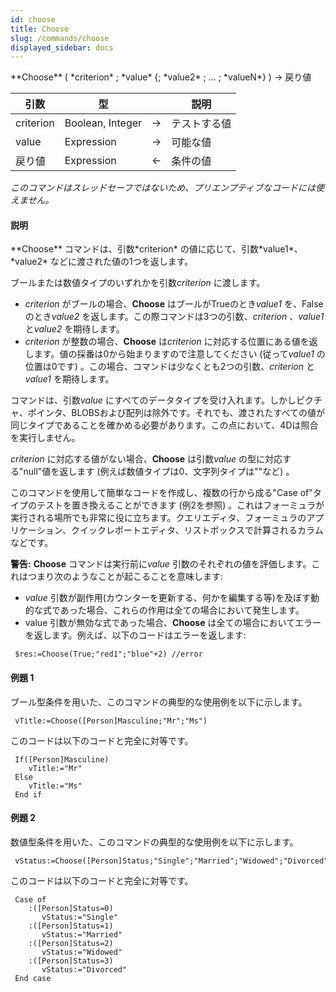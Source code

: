```yaml
---
id: choose
title: Choose
slug: /commands/choose
displayed_sidebar: docs
---
```


<!--REF #_command_.Choose.Syntax-->**Choose** ( *criterion* ; *value* {; *value2* ; ... ; *valueN*} )  -> 戻り値<!-- END REF-->
<!--REF #_command_.Choose.Params-->
| 引数 | 型 |  | 説明 |
| --- | --- | --- | --- |
| criterion | Boolean, Integer | &#8594;  | テストする値 |
| value | Expression | &#8594;  | 可能な値 |
| 戻り値 | Expression | &#8592; | 条件の値 |

<!-- END REF-->

*このコマンドはスレッドセーフではないため、プリエンプティブなコードには使えません。*


#### 説明 

<!--REF #_command_.Choose.Summary-->**Choose** コマンドは、引数*criterion* の値に応じて、引数*value1*、*value2* などに渡された値の1つを返します。<!-- END REF-->

ブールまたは数値タイプのいずれかを引数*criterion* に渡します。

* *criterion* がブールの場合、**Choose** はブールがTrueのとき*value1* を、Falseのとき*value2* を返します。この際コマンドは3つの引数、*criterion* 、*value1* と*value2* を期待します。
* *criterion* が整数の場合、**Choose** は*criterion* に対応する位置にある値を返します。値の採番は0から始まりますので注意してください (従って*value1* の位置は0です) 。この場合、コマンドは少なくとも2つの引数、*criterion* と*value1* を期待します。

コマンドは、引数*value* にすべてのデータタイプを受け入れます。しかしピクチャ、ポインタ、BLOBSおよび配列は除外です。それでも、渡されたすべての値が同じタイプであることを確かめる必要があります。この点において、4Dは照合を実行しません。

*criterion* に対応する値がない場合、**Choose** は引数*value* の型に対応する"null"値を返します (例えば数値タイプは0、文字列タイプは""など) 。

このコマンドを使用して簡単なコードを作成し、複数の行から成る"Case of"タイプのテストを置き換えることができます (例2を参照) 。これはフォーミュラが実行される場所でも非常に役に立ちます。クエリエディタ、フォーミュラのアプリケーション、クイックレポートエディタ、リストボックスで計算されるカラムなどです。

**警告:** **Choose** コマンドは実行前に*value* 引数のそれぞれの値を評価します。これはつまり次のようなことが起こることを意味します:

* *value* 引数が副作用(カウンターを更新する、何かを編集する等)を及ぼす動的な式であった場合、これらの作用は全ての場合において発生します。
* value 引数が無効な式であった場合、**Choose** は全ての場合においてエラーを返します。例えば、以下のコードはエラーを返します:  
```4d  
 $res:=Choose(True;"red1";"blue"+2) //error  
```

#### 例題 1 

ブール型条件を用いた、このコマンドの典型的な使用例を以下に示します。

```4d
 vTitle:=Choose([Person]Masculine;"Mr";"Ms")
```

このコードは以下のコードと完全に対等です。

```4d
 If([Person]Masculine)
    vTitle:="Mr"
 Else
    vTitle:="Ms"
 End if
```

#### 例題 2 

数値型条件を用いた、このコマンドの典型的な使用例を以下に示します。 

```4d
 vStatus:=Choose([Person]Status;"Single";"Married";"Widowed";"Divorced")
```

このコードは以下のコードと完全に対等です。

```4d
 Case of
    :([Person]Status=0)
       vStatus:="Single"
    :([Person]Status=1)
       vStatus:="Married"
    :([Person]Status=2)
       vStatus:="Widowed"
    :([Person]Status=3)
       vStatus:="Divorced"
 End case
```
